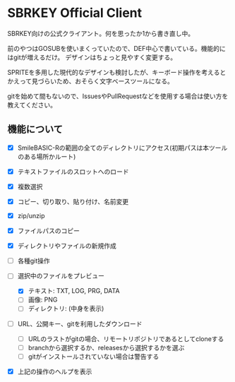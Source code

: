 # SBRKEY Official Client

SBRKEY向けの公式クライアント。何を思ったか1から書き直し中。

前のやつはGOSUBを使いまくっていたので、DEF中心で書いている。機能的にはgitが増えるだけ。
デザインはちょっと見やすく変更する。

SPRITEを多用した現代的なデザインも検討したが、キーボード操作を考えるとかえって見づらいため、おそらく文字ベースツールになる。

gitを始めて間もないので、IssuesやPullRequestなどを使用する場合は使い方を教えてください。



## 機能について

+ [x] SmileBASIC-Rの範囲の全てのディレクトリにアクセス(初期パスは本ツールのある場所かルート)
+ [x] テキストファイルのスロットへのロード
+ [x] 複数選択
+ [x] コピー、切り取り、貼り付け、名前変更
+ [x] zip/unzip
+ [x] ファイルパスのコピー
+ [x] ディレクトリやファイルの新規作成
+ [ ] 各種git操作
+ [ ] 選択中のファイルをプレビュー
	+ [x] テキスト: TXT, LOG, PRG, DATA
	+ [ ] 画像: PNG
	+ [ ] ディレクトリ: (中身を表示)
+ [ ] URL、公開キー、gitを利用したダウンロード
	+ [ ] URLのラストがgitの場合、リモートリポジトリであるとしてcloneする
	+ [ ] branchから選択するか、releasesから選択するかを選ぶ
	+ [ ] gitがインストールされていない場合は警告する
+ [x] 上記の操作のヘルプを表示

